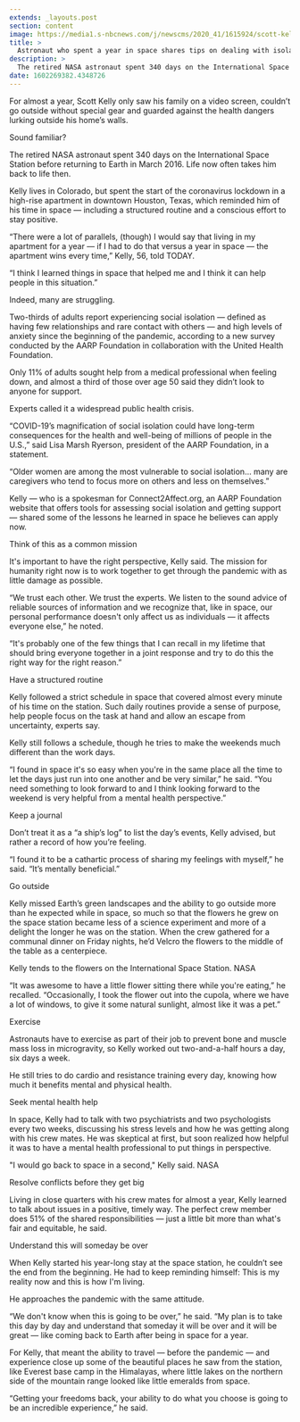 ```yaml
--- 
extends: _layouts.post 
section: content 
image: https://media1.s-nbcnews.com/j/newscms/2020_41/1615924/scott-kelly-kb-main-201005_d606587db0e1789ee84dd0e52e39f387.social_share_1200x630_center.jpg 
title: > 
  Astronaut who spent a year in space shares tips on dealing with isolation 
description: > 
  The retired NASA astronaut spent 340 days on the International Space Station before returning to Earth in March 2016.Kelly tends to the flowers on the International Space Station.Seek mental health helpIn space, Kelly had to talk with two psychiatrists and two psychologists every two weeks, discussing his stress levels and how he was getting along with his crew mates.He was skeptical at first, but soon realized how helpful it was to have a mental health professional to put things in perspective.Understand this will someday be overWhen Kelly started his year-long stay at the space station, he couldn’t see the end from the beginning. 
date: 1602269382.4348726 
--- 
```

For almost a year, Scott Kelly only saw his family on a video screen, couldn’t go outside without special gear and guarded against the health dangers lurking outside his home’s walls.

Sound familiar?

The retired NASA astronaut spent 340 days on the International Space Station before returning to Earth in March 2016. Life now often takes him back to life then.

Kelly lives in Colorado, but spent the start of the coronavirus lockdown in a high-rise apartment in downtown Houston, Texas, which reminded him of his time in space — including a structured routine and a conscious effort to stay positive.

“There were a lot of parallels, (though) I would say that living in my apartment for a year — if I had to do that versus a year in space — the apartment wins every time,” Kelly, 56, told TODAY.

“I think I learned things in space that helped me and I think it can help people in this situation.”

Indeed, many are struggling.

Two-thirds of adults report experiencing social isolation — defined as having few relationships and rare contact with others — and high levels of anxiety since the beginning of the pandemic, according to a new survey conducted by the AARP Foundation in collaboration with the United Health Foundation.

Only 11% of adults sought help from a medical professional when feeling down, and almost a third of those over age 50 said they didn’t look to anyone for support.

Experts called it a widespread public health crisis.

“COVID-19’s magnification of social isolation could have long-term consequences for the health and well-being of millions of people in the U.S.,” said Lisa Marsh Ryerson, president of the AARP Foundation, in a statement.

“Older women are among the most vulnerable to social isolation… many are caregivers who tend to focus more on others and less on themselves.”

Kelly — who is a spokesman for Connect2Affect.org, an AARP Foundation website that offers tools for assessing social isolation and getting support — shared some of the lessons he learned in space he believes can apply now.

Think of this as a common mission

It's important to have the right perspective, Kelly said. The mission for humanity right now is to work together to get through the pandemic with as little damage as possible.

“We trust each other. We trust the experts. We listen to the sound advice of reliable sources of information and we recognize that, like in space, our personal performance doesn't only affect us as individuals — it affects everyone else,” he noted.

“It's probably one of the few things that I can recall in my lifetime that should bring everyone together in a joint response and try to do this the right way for the right reason.”

Have a structured routine

Kelly followed a strict schedule in space that covered almost every minute of his time on the station. Such daily routines provide a sense of purpose, help people focus on the task at hand and allow an escape from uncertainty, experts say.

Kelly still follows a schedule, though he tries to make the weekends much different than the work days.

“I found in space it's so easy when you're in the same place all the time to let the days just run into one another and be very similar,” he said. “You need something to look forward to and I think looking forward to the weekend is very helpful from a mental health perspective.”

Keep a journal

Don’t treat it as a “a ship’s log” to list the day’s events, Kelly advised, but rather a record of how you’re feeling.

“I found it to be a cathartic process of sharing my feelings with myself,” he said. “It’s mentally beneficial.”

Go outside

Kelly missed Earth’s green landscapes and the ability to go outside more than he expected while in space, so much so that the flowers he grew on the space station became less of a science experiment and more of a delight the longer he was on the station. When the crew gathered for a communal dinner on Friday nights, he’d Velcro the flowers to the middle of the table as a centerpiece.

Kelly tends to the flowers on the International Space Station. NASA

“It was awesome to have a little flower sitting there while you're eating,” he recalled. “Occasionally, I took the flower out into the cupola, where we have a lot of windows, to give it some natural sunlight, almost like it was a pet.”

Exercise

Astronauts have to exercise as part of their job to prevent bone and muscle mass loss in microgravity, so Kelly worked out two-and-a-half hours a day, six days a week.

He still tries to do cardio and resistance training every day, knowing how much it benefits mental and physical health.

Seek mental health help

In space, Kelly had to talk with two psychiatrists and two psychologists every two weeks, discussing his stress levels and how he was getting along with his crew mates. He was skeptical at first, but soon realized how helpful it was to have a mental health professional to put things in perspective.

"I would go back to space in a second," Kelly said. NASA

Resolve conflicts before they get big

Living in close quarters with his crew mates for almost a year, Kelly learned to talk about issues in a positive, timely way. The perfect crew member does 51% of the shared responsibilities — just a little bit more than what's fair and equitable, he said.

Understand this will someday be over

When Kelly started his year-long stay at the space station, he couldn’t see the end from the beginning. He had to keep reminding himself: This is my reality now and this is how I'm living.

He approaches the pandemic with the same attitude.

“We don't know when this is going to be over,” he said. “My plan is to take this day by day and understand that someday it will be over and it will be great — like coming back to Earth after being in space for a year.

For Kelly, that meant the ability to travel — before the pandemic — and experience close up some of the beautiful places he saw from the station, like Everest base camp in the Himalayas, where little lakes on the northern side of the mountain range looked like little emeralds from space.

“Getting your freedoms back, your ability to do what you choose is going to be an incredible experience,” he said.